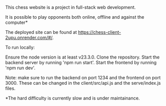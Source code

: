 This chess website is a project in full-stack web development.

It is possible to play opponents both online, offline and against the computer* 

The deployed site can be found at https://chess-client-2upu.onrender.com/#/.

To run locally:

Ensure the node version is at least v23.3.0.
Clone the repository. 
Start the backend server by running 'npm run start'. 
Start the frontend by running 'npm run dev'.

Note: make sure to run the backend on port 1234 and the frontend on port 3000. These can be changed in the client/src/api.js and the serve/index.js files.

*The hard difficulty is currently slow and is under maintainance. 
